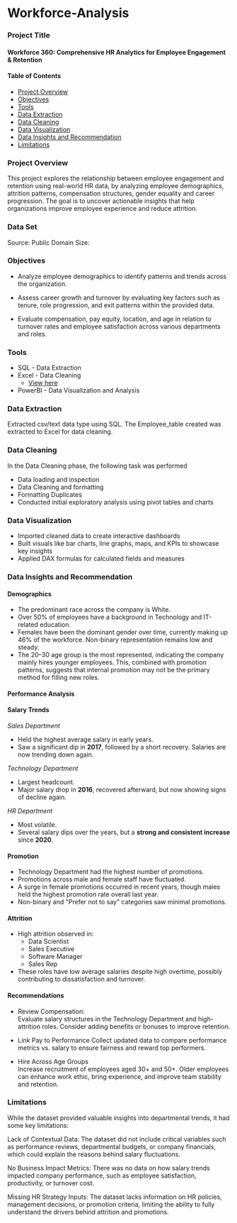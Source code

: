 # Workforce-Analysis

### Project Title
#### Workforce 360: Comprehensive HR Analytics for Employee Engagement & Retention

#### Table of Contents
- [Project Overview](#project-overview)
- [Objectives](#objectives)
- [Tools](#tools)
- [Data Extraction](#data-extraction)
- [Data Cleaning](#data-cleaning)
- [Data Visualization](#data-visualization)
- [Data Insights and Recommendation](#data-insights-and-recommendation)
- [Limitations](#limitations)

### Project Overview
This project explores the relationship between employee engagement and retention using real-world HR data, by analyzing employee demographics, attrition patterns, compensation structures, gender equality and career progression. The goal is to uncover actionable insights that help organizations improve employee experience and reduce attrition.

### Data Set
Source: Public Domain
Size:

### Objectives
- Analyze employee demographics to identify patterns and trends across the organization.

- Assess career growth and turnover by evaluating key factors such as tenure, role progression, and exit patterns within the provided data.

- Evaluate compensation, pay equity, location, and age in relation to turnover rates and employee satisfaction across various departments and roles.

### Tools
- SQL - Data Extraction 
- Excel - Data Cleaning  
  - [View here](https://1drv.ms/x/c/29832ebdc9e8d616/EZUHp16IEmdOtewSd4ulvh0BqXiPG3RcNWIH4atmWiX-Ng?e=suqtku)
- PowerBI - Data Visualization and Analysis

### Data Extraction
Extracted csv/text data type using SQL. The Employee_table created was extracted to Excel for data cleaning.

### Data Cleaning
In the Data Cleaning phase, the following task was performed
- Data loading and inspection
- Data Cleaning and formatting
- Formatting Duplicates
- Conducted initial exploratory analysis using pivot tables and charts
  
### Data Visualization 
- Imported cleaned data to create interactive dashboards
- Built visuals like bar charts, line graphs, maps, and KPIs to showcase key insights
- Applied DAX formulas for calculated fields and measures
  
### Data Insights and Recommendation

#### Demographics
- The predominant race across the company is White.
- Over 50% of employees have a background in Technology and IT-related education.
- Females have been the dominant gender over time, currently making up 46% of the workforce. Non-binary representation remains low and steady.
- The 20–30 age group is the most represented, indicating the company mainly hires younger employees. This, combined with promotion patterns, suggests that internal promotion may not be the primary method for filling new roles.

#### **Performance Analysis**

#### Salary Trends
_Sales Department_
  - Held the highest average salary in early years.  
  - Saw a significant dip in **2017**, followed by a short recovery. Salaries are now trending down again.
  
_Technology Department_
  - Largest headcount.  
  - Major salary drop in **2016**, recovered afterward, but now showing signs of decline again.
  
_HR Department_
  - Most volatile.  
  - Several salary dips over the years, but a **strong and consistent increase** since **2020**.

#### **Promotion**
- Technology Department had the highest number of promotions.
- Promotions across male and female staff have fluctuated. 
- A surge in female promotions occurred in recent years, though males held the highest promotion rate overall last year.
- Non-binary and "Prefer not to say" categories saw minimal promotions.

#### Attrition
- High attrition observed in:  
  - Data Scientist 
  - Sales Executive  
  - Software Manager  
  - Sales Rep
- These roles have low average salaries despite high overtime, possibly contributing to dissatisfaction and turnover.

#### Recommendations

- Review Compensation:  
  Evaluate salary structures in the Technology Department and high-attrition roles. Consider adding benefits or bonuses to improve retention.
  
- Link Pay to Performance
  Collect updated data to compare performance metrics vs. salary to ensure fairness and reward top performers.

- Hire Across Age Groups  
  Increase recruitment of employees aged 30+ and 50+. Older employees can enhance work ethic, bring experience, and improve team stability and retention.

### Limitations
While the dataset provided valuable insights into departmental trends, it had some key limitations:

Lack of Contextual Data:
The dataset did not include critical variables such as performance reviews, departmental budgets, or company financials, which could explain the reasons behind salary fluctuations.

No Business Impact Metrics:
There was no data on how salary trends impacted company performance, such as employee satisfaction, productivity, or turnover cost.

Missing HR Strategy Inputs:
The dataset lacks information on HR policies, management decisions, or promotion criteria, limiting the ability to fully understand the drivers behind attrition and promotions.
